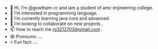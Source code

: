- 👋 Hi, I’m @gowtham-cr and iam a student of amc enjineering college.
- 👀 I’m interested in   programming language.
- 🌱 I’m currently learning java core and advanced.
- 💞️ I’m looking to collaborate on new projects .
- 📫 How to reach me  rg3212703@gmail.com .
- 😄 Pronouns: ...
- ⚡ Fun fact: ...

<!---
gowtham-cr/gowtham-cr is a ✨ special ✨ repository because its `README.md` (this file) appears on your GitHub profile.
You can click the Preview link to take a look at your changes.
--->
